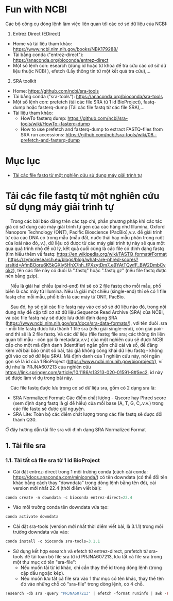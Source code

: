 # Fun with NCBI

Các bộ công cụ dòng lệnh làm việc liên quan tới các cơ sở dữ liệu của NCBI:

1. Entrez Direct (EDirect)
- Home và tài liệu tham khảo: https://www.ncbi.nlm.nih.gov/books/NBK179288/ 
- Tải bằng conda ("entrez-direct"): https://anaconda.org/bioconda/entrez-direct
- Một số lệnh con: esearch (dùng id hoặc từ khóa để tra cứu các cơ sở dữ liệu thuộc NCBI ), efetch (Lấy thông tin từ một kết quả tra cứu),...

2. SRA toolkit
- Home: https://github.com/ncbi/sra-tools
- Tải bằng conda ("sra-tools"): https://anaconda.org/bioconda/sra-tools
- Một số lệnh con: prefetch (tải các file SRA từ 1 id BioProject), fastq-dump hoặc fasterq-dump (Tải các file fastq từ các file SRA),...
- Tài liệu tham khảo:
  - HowTo fasterq dump: https://github.com/ncbi/sra-tools/wiki/HowTo:-fasterq-dump  
  - How to use prefetch and fasterq-dump to extract FASTQ-files from SRA run accessions: https://github.com/ncbi/sra-tools/wiki/08.-prefetch-and-fasterq-dump

# Mục lục
- [Tải các file fastq từ một nghiên cứu sử dụng máy giải trình tự](#Tải-các-file-fastq-từ-một-nghiên-cứu-sử-dụng-máy-giải-trình-tự)


# Tải các file fastq từ một nghiên cứu sử dụng máy giải trình tự
  
&nbsp;&nbsp;&nbsp;&nbsp;Trong các bài báo đăng trên các tạp chí, phần phương pháp khi các tác giả có sử dụng các máy giải trình tự gen của các hãng như Illumina, Oxford Nanopore Technology (ONT), Pacific Bioscience (PacBio),v.v. để giải trình tự của các DNA có trong mẫu (mẫu đất, nước thải hay mẫu phân trong ruột của loài nào đó,.v.), dữ liệu có được từ các máy giải trình tự này sẽ qua một qua quá trình nhỏ để xử lý, kết quả cuối cùng là các file có định dạng fastq (tìm hiểu thêm về fastq: https://en.wikipedia.org/wiki/FASTQ_format#Format , https://zymoresearch.eu/blogs/blog/what-are-phred-scores?srsltid=AfmBOoru6K5kGXly5HhX7nh_fPXzytDm7_e9YAtTQwfF_BW2DmbCyokz), tên các file này có đuôi là ".fastq" hoặc ".fastq.gz" (nếu file fastq được nén bằng gzip).  

&nbsp;&nbsp;&nbsp;&nbsp;Nếu là giải hai chiều (paird-end) thì sẽ có 2 file fastq cho mỗi mẫu, phổ biến là các máy từ Illumina. Nếu là giải một chiều (single-end) thí sẽ có 1 file fastq cho mỗi mẫu, phổ biến là các máy từ ONT, PacBio.  

&nbsp;&nbsp;&nbsp;&nbsp;Sau đó, họ sẽ gửi các file fastq này vào cơ sở sở dữ liệu nào đó, trong nội dung này đề cập tới cơ sở dữ liệu 
Sequence Read Archive (SRA) của NCBI, và các file fastq này sẽ được lưu dưới định dạng SRA (https://www.ncbi.nlm.nih.gov/sra/docs/sra-data-formats/), với tên đuôi .sra - mỗi file fastq đươc lưu thành 1 file sra (nếu giải single-end), còn giải pair-end thì sẽ là 2 file fastq. Và các dữ liệu (file fastq; file sra; các thông tin liên quan tới mẫu - còn gọi là metadata,v.v.) của một nghiên cứu sẽ được NCBI cấp cho một mã định danh (Identifier) ngắn gồm chữ cái và số, để đăng kèm với bài báo (một số bài, tác giả không công khai dữ liệu fastq - không gửi vào cơ sở dữ liệu SRA). Mã định danh của 1 nghiên cứu này, nói ngắn gọn sẽ là id của 1 BioProject (https://www.ncbi.nlm.nih.gov/bioproject/), ví dự như là PRJNA607213 của nghiên cứu https://link.springer.com/article/10.1186/s13213-020-01591-8#Sec2, id này sẽ được làm ví dụ trong bài này.  

&nbsp;&nbsp;&nbsp;&nbsp;Các file fastq được lưu trong cơ sở dữ liệu sra, gồm có 2 dạng sra là: 
- SRA Normalized Format: Các điểm chất lượng - Qscore hay Phred score (xem định dạng fastq là gì để hiểu) của mỗi base (A, T, G, C,.v.v.) trong các file fastq sẽ được giữ nguyên.
- SRA Lite: Toàn bộ các điểm chất lượng trong các file fastq sẽ được đổi thành Q30.

Ở đây hướng dẫn tải file sra với định dạng SRA Normalized Format

## 1. Tải file sra
### 1.1. Tải tất cả file sra từ 1 id BioProject
- Cài đặt entrez-direct trong 1 môi trường conda (cách cài conda: https://docs.anaconda.com/miniconda/) có tên downdata (có thể đổi tên khác bằng cách thay "downdata" trong dòng lệnh bằng tên đó), cài version mới nhất 22.4 (thời điểm viết bài):
```php
conda create -n downdata -c bioconda entrez-direct=22.4
```
- Vào môi trường conda tên downdata vừa tạo:
```php
conda activate downdata
```
- Cài đặt sra-tools (version mới nhất thời điểm viết bài, là 3.1.1) trong môi trường downdata vừa vào:
```php
conda install -c bioconda sra-tools=3.1.1
```
- Sử dụng kết hợp esearch và efetch từ entrez-direct, prefetch từ sra-tools để tải toàn bộ file sra từ id PRJNA607213, lưu tất cả file sra trong một thư mục có tên "sra-file":
  - Nếu muốn tải từ id khác, chỉ cần thay thế id trong dòng lệnh (trong cặp dấu ngoặc kép).
  - Nếu muốn lưu tất cả file sra vào 1 thư mục có tên khác, thay thế tên đó vào những chỗ có "sra-file" trong dòng lệnh, có 4 chỗ.
```php
!esearch -db sra -query "PRJNA607213" | efetch -format runinfo | awk -F ',' 'NR>1 {print $1}' | xargs -I {} sh -c 'prefetch {} -O sra-file/ && mv sra-file/{}/*.sra sra-file/ && rm -rf sra-file/{}'
```
    

